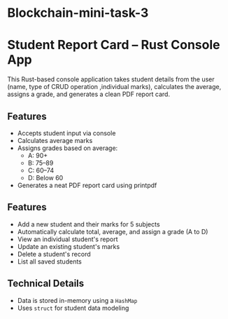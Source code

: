 # Blockchain-mini-task-3
# Student Report Card – Rust Console App
This Rust-based console application takes student details from the user (name, type of CRUD operation ,individual marks), calculates the average, assigns a grade, and generates a clean PDF report card.

## Features
- Accepts student input via console
- Calculates average marks
- Assigns grades based on average:
  - A: 90+
  - B: 75–89
  - C: 60–74
  - D: Below 60
- Generates a neat PDF report card using printpdf

## Features
- Add a new student and their marks for 5 subjects
- Automatically calculate total, average, and assign a grade (A to D)
- View an individual student's report
- Update an existing student's marks
- Delete a student's record
- List all saved students

## Technical Details
- Data is stored in-memory using a `HashMap`
- Uses `struct` for student data modeling
